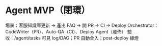 # Agent MVP（閉環）
場景：客服知識庫更新 → 產出 FAQ → 開 PR → CI → Deploy
Orchestrator：CodeWriter（PR）、Auto-QA（CI）、Deploy Agent（發佈）
驗收：/agent/tasks 可見 log/DAG；PR 自動合入；post-deploy 綠燈
